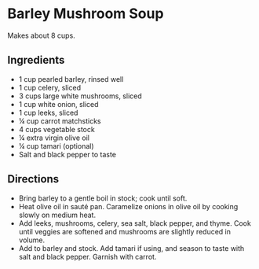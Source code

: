 # Barley Mushroom Soup

Makes about 8 cups.

## Ingredients

- 1 cup pearled barley, rinsed well
- 1 cup celery, sliced
- 3 cups large white mushrooms, sliced
- 1 cup white onion, sliced
- 1 cup leeks, sliced
- ¼ cup carrot matchsticks
- 4 cups vegetable stock
- ¼ extra virgin olive oil
- ¼ cup tamari (optional)
- Salt and black pepper to taste


## Directions

- Bring barley to a gentle boil in stock; cook until soft. 
- Heat olive oil in sauté pan. Caramelize onions in olive oil by cooking slowly on medium heat. 
- Add leeks, mushrooms, celery, sea salt, black pepper, and thyme. Cook until veggies are softened and mushrooms are slightly reduced in volume. 
- Add to barley and stock. Add tamari if using, and season to taste with salt and black pepper. Garnish with carrot.
